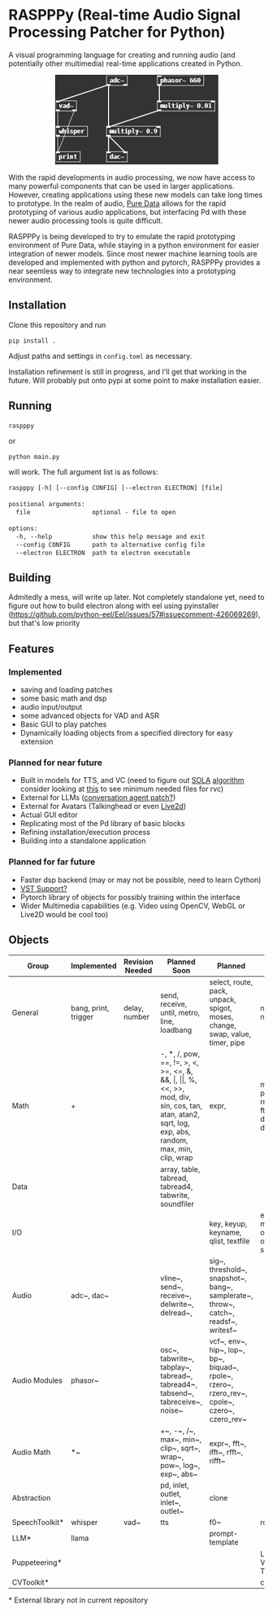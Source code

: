 # RASPPPy (Real-time Audio Signal Processing Patcher for Python)

A visual programming language for creating and running audio (and potentially other multimedia) real-time applications created in Python.

<p align="center"><img src='examples/phasor_loopback.PNG'></p>

With the rapid developments in audio processing, we now have access to many powerful components that can be used in larger applications. However, creating applications using these new models can take long times to prototype. In the realm of audio, [Pure Data](https://puredata.info/) allows for the rapid prototyping of various audio applications, but interfacing Pd with these newer audio processing tools is quite difficult.

RASPPPy is being developed to try to emulate the rapid prototyping environment of Pure Data, while staying in a python environment for easier integration of newer models. Since most newer machine learning tools are developed and implemented with python and pytorch, RASPPPy provides a near seemless way to integrate new technologies into a prototyping environment.


## Installation

Clone this repository and run
```
pip install .
```
Adjust paths and settings in `config.toml` as necessary.

Installation refinement is still in progress, and I'll get that working in the future. Will probably put onto pypi at some point to make installation easier.

## Running
```
raspppy
```
or
```
python main.py
```
will work. The full argument list is as follows:
```
raspppy [-h] [--config CONFIG] [--electron ELECTRON] [file]

positional arguments:
  file                 optional - file to open

options:
  -h, --help           show this help message and exit
  --config CONFIG      path to alternative config file
  --electron ELECTRON  path to electron executable
```

## Building

Admitedly a mess, will write up later. Not completely standalone yet, need to figure out how to build electron along with eel using pyinstaller (https://github.com/python-eel/Eel/issues/57#issuecomment-426069269), but that's low priority

## Features

### Implemented
- saving and loading patches
- some basic math and dsp
- audio input/output
- some advanced objects for VAD and ASR
- Basic GUI to play patches
- Dynamically loading objects from a specified directory for easy extension

### Planned for near future
- Built in models for TTS, and VC (need to figure out [SOLA](https://github.com/w-okada/voice-changer/blob/master/server/voice_changer/VoiceChanger.py) [algorithm](https://github.com/yxlllc/DDSP-SVC/blob/master/gui.py) consider looking at [this](https://github.com/SillyTavern/SillyTavern-Extras/tree/main/modules/voice_conversion) to see minimum needed files for rvc)
- External for LLMs ([conversation agent patch?](https://arxiv.org/pdf/2304.03442.pdf))
- External for Avatars (Talkinghead or even [Live2d](https://github.com/Live2D/CubismWebSamples))
- Actual GUI editor
- Replicating most of the Pd library of basic blocks
- Refining installation/execution process
- Building into a standalone application

### Planned for far future
- Faster dsp backend (may or may not be possible, need to learn Cython)
- [VST Support?](https://github.com/hq9000/cython-vst-loader)
- Pytorch library of objects for possibly training within the interface
- Wider Multimedia capabilities (e.g. Video using OpenCV, WebGL or Live2D would be cool too)

## Objects

| Group | Implemented | Revision Needed | Planned Soon | Planned | Wishlist |
|--|--|--|--|--|--|
| General | bang, print, trigger | delay, number | send, receive, until, metro, line, loadbang | select, route, pack, unpack, spigot, moses, change, swap, value, timer, pipe | netsend, netreceive
| Math | + | | -, *, /, pow, ==, !=, >, <, >=, <=, &, &&, \|, \|\|, %, <<, >>, mod, div, sin, cos, tan, atan, atan2, sqrt, log, exp, abs, random, max, min, clip, wrap | expr, | mtof, powtodb, rmstodb, ftom, dbtopow, dbtorms
| Data | | | array, table, tabread, tabread4, tabwrite, soundfiler | 
| I/O | | | | key, keyup, keyname, qlist, textfile | everything midi and osc, openpanel, savepanel
| Audio | adc~, dac~ | | vline~, send~, receive~, delwrite~, delread~, | sig~, threshold~, snapshot~, bang~, samplerate~, throw~, catch~, readsf~, writesf~
| Audio Modules | phasor~ | | osc~, tabwrite~, tabplay~, tabread~, tabread4~, tabsend~, tabreceive~, noise~ | vcf~, env~, hip~, lop~, bp~, biquad~, rpole~, rzero~, rzero_rev~, cpole~, czero~, czero_rev~
| Audio Math | *~ | | +~, -~, /~, max~, min~, clip~, sqrt~, wrap~, pow~, log~, exp~, abs~ | expr~, fft~, ifft~, rfft~, rifft~
| Abstraction | | | pd, inlet, outlet, inlet~, outlet~ | clone
| SpeechToolkit* | whisper | vad~ | tts | f0~ | rcv~
| LLM* | llama | | | prompt-template |
| Puppeteering* | | | | | Live2D, VRM, TalkingHead
| CVToolkit* | | | | | cam

\*  External library not in current repository
